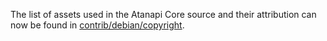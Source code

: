 The list of assets used in the Atanapi Core source and their attribution can now be found in [contrib/debian/copyright](../contrib/debian/copyright).
